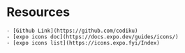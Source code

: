# Resources

    - [Github Link](https://github.com/codiku)
    - [expo icons doc](https://docs.expo.dev/guides/icons/)
    - [expo icons list](https://icons.expo.fyi/Index)
